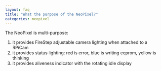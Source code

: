 ```yaml
---
layout: faq
title: "What the purpose of the NeoPixel?"
categories: neopixel
---
```

The NeoPixel is multi-purpose:

1. it provides FireStep adjustable camera lighting when attached to a RPiCam
2. it provides status lighting: red is error, blue is writing eeprom, yellow is thinking
3. it provides aliveness indicator with the rotating idle display